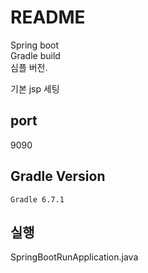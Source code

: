
# README

Spring boot\
Gradle build\
심플 버전. 

기본 jsp 세팅

## port
9090

## Gradle Version
~~~
Gradle 6.7.1
~~~

## 실행
SpringBootRunApplication.java
